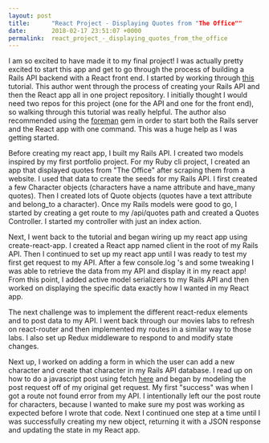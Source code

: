 ```yaml
---
layout: post
title:      "React Project - Displaying Quotes from "The Office""
date:       2018-02-17 23:51:07 +0000
permalink:  react_project_-_displaying_quotes_from_the_office
---
```


I am so excited to have made it to my final project!  I was actually pretty excited to start this app and get to go through the process of building a Rails API backend with a React front end.  I started by working through [this](https://www.fullstackreact.com/articles/how-to-get-create-react-app-to-work-with-your-rails-api/) tutorial.  This author went through the process of creating your Rails API and then the React app all in one project repository.  I initially thought I would need two repos for this project (one for the API and one for the front end), so walking through this tutorial was really helpful.  The author also recommended using the [foreman](https://github.com/ddollar/foreman) gem in order to start both the Rails server and the React app with one command.  This was a huge help as I was getting started.  

Before creating my react app, I built my Rails API.  I created two models inspired by my first portfolio project.  For my Ruby cli project, I created an app that displayed quotes from "The Office" after scraping them from a website.  I used that data to create the seeds for my Rails API.  I first created a few Character objects (characters have a name attribute and have_many quotes).  Then I created lots of Quote objects (quotes have a text attribute and belong_to a character).  Once my Rails models were good to go, I started by creating a get route to my /api/quotes path and created a Quotes Controller.  I started my controller with just an index action.  

Next, I went back to the tutorial and began wiring up my react app using create-react-app.  I created a React app named client in the root of my Rails API.  Then I continued to set up my react app until I was ready to test my first get request to my API.  After a few console.log 's and some tweaking I was able to retrieve the data from my API and display it in my react app!  From this point, I added active model serializers to my Rails API and then worked on displaying the specific data exactly how I wanted in my React app.  

The next challenge was to implement the different react-redux elements and to post data to my API.  I went back through our movies labs to refresh on react-router and then implemented my routes in a similar way to those labs.  I also set up Redux middleware to respond to and modify state changes.  

Next up, I worked on adding a form in which the user can add a new character and create that character in my Rails API database.  I read up on how to do a javascript post using fetch [here](https://developer.mozilla.org/en-US/docs/Web/API/Fetch_API/Using_Fetch) and began by modeling the post request off of my original get request.  My first "success" was when I got a route not found error from my API.  I intentionally left our the post route for characters, because I wanted to make sure my post was working as expected before I wrote that code.  Next I continued one step at a time until I was successfully creating my new object, returning it with a JSON response and updating the state in my React app.  



